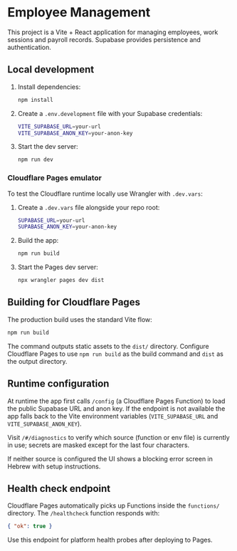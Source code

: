 # Employee Management

This project is a Vite + React application for managing employees, work sessions and payroll records. Supabase provides persistence and authentication.

## Local development

1. Install dependencies:
   ```bash
   npm install
   ```
2. Create a `.env.development` file with your Supabase credentials:
   ```bash
   VITE_SUPABASE_URL=your-url
   VITE_SUPABASE_ANON_KEY=your-anon-key
   ```
3. Start the dev server:
   ```bash
   npm run dev
   ```

### Cloudflare Pages emulator

To test the Cloudflare runtime locally use Wrangler with `.dev.vars`:

1. Create a `.dev.vars` file alongside your repo root:
   ```bash
   SUPABASE_URL=your-url
   SUPABASE_ANON_KEY=your-anon-key
   ```
2. Build the app:
   ```bash
   npm run build
   ```
3. Start the Pages dev server:
   ```bash
   npx wrangler pages dev dist
   ```

## Building for Cloudflare Pages

The production build uses the standard Vite flow:

```bash
npm run build
```

The command outputs static assets to the `dist/` directory. Configure Cloudflare Pages to use `npm run build` as the build command and `dist` as the output directory.

## Runtime configuration

At runtime the app first calls `/config` (a Cloudflare Pages Function) to load the public Supabase URL and anon key. If the endpoint is not available the app falls back to the Vite environment variables (`VITE_SUPABASE_URL` and `VITE_SUPABASE_ANON_KEY`).

Visit `/#/diagnostics` to verify which source (function or env file) is currently in use; secrets are masked except for the last four characters.

If neither source is configured the UI shows a blocking error screen in Hebrew with setup instructions.

## Health check endpoint

Cloudflare Pages automatically picks up Functions inside the `functions/` directory. The `/healthcheck` function responds with:

```json
{ "ok": true }
```

Use this endpoint for platform health probes after deploying to Pages.
